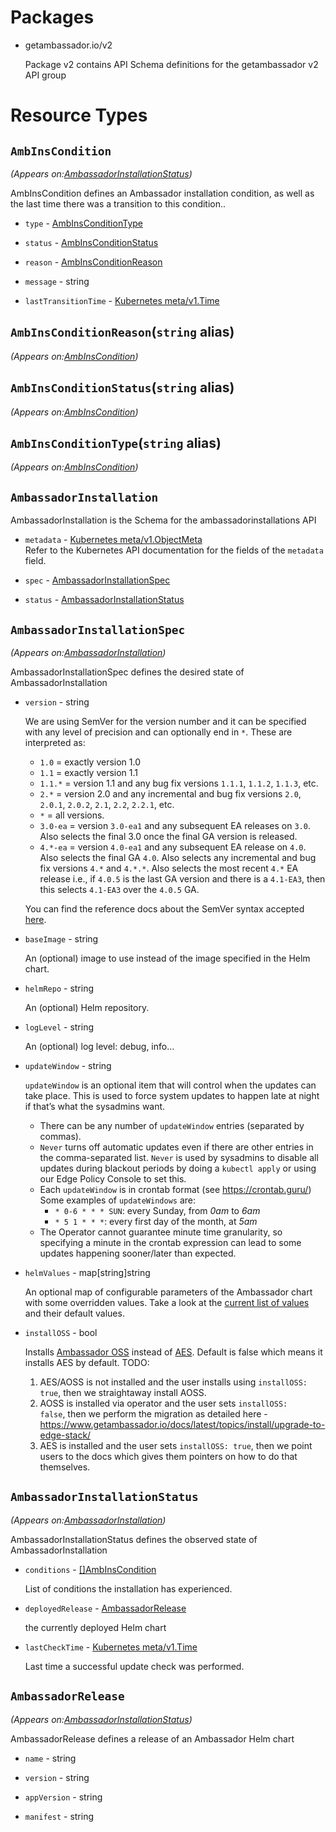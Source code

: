 
# Packages

* <a id="getambassador.io/v2">getambassador.io/v2</a>
  <p>Package v2 contains API Schema definitions for the getambassador v2 API group</p>

# Resource Types

## <a name="getambassador.io/v2.AmbInsCondition">`AmbInsCondition`
   _(Appears on:<a href="#getambassador.io/v2.AmbassadorInstallationStatus">AmbassadorInstallationStatus</a>)_

<p>AmbInsCondition defines an Ambassador installation condition, as well as
the last time there was a transition to this condition..</p>

* `type` - <a href="#getambassador.io/v2.AmbInsConditionType">AmbInsConditionType</a>  

* `status` - <a href="#getambassador.io/v2.AmbInsConditionStatus">AmbInsConditionStatus</a>  

* `reason` - <a href="#getambassador.io/v2.AmbInsConditionReason">AmbInsConditionReason</a>  

* `message` - string  

* `lastTransitionTime` - <a href="https://kubernetes.io/docs/reference/generated/kubernetes-api/v1.13/#time-v1-meta">Kubernetes meta/v1.Time</a>  

## <a name="getambassador.io/v2.AmbInsConditionReason">`AmbInsConditionReason`(`string` alias)
   _(Appears on:<a href="#getambassador.io/v2.AmbInsCondition">AmbInsCondition</a>)_

## <a name="getambassador.io/v2.AmbInsConditionStatus">`AmbInsConditionStatus`(`string` alias)
   _(Appears on:<a href="#getambassador.io/v2.AmbInsCondition">AmbInsCondition</a>)_

## <a name="getambassador.io/v2.AmbInsConditionType">`AmbInsConditionType`(`string` alias)
   _(Appears on:<a href="#getambassador.io/v2.AmbInsCondition">AmbInsCondition</a>)_

## <a name="getambassador.io/v2.AmbassadorInstallation">`AmbassadorInstallation`

<p>AmbassadorInstallation is the Schema for the ambassadorinstallations API</p>

* `metadata` - <a href="https://kubernetes.io/docs/reference/generated/kubernetes-api/v1.13/#objectmeta-v1-meta">Kubernetes meta/v1.ObjectMeta</a>  
   Refer to the Kubernetes API documentation for the fields of the `metadata` field.

* `spec` - <a href="#getambassador.io/v2.AmbassadorInstallationSpec">AmbassadorInstallationSpec</a>  

* `status` - <a href="#getambassador.io/v2.AmbassadorInstallationStatus">AmbassadorInstallationStatus</a>  

## <a name="getambassador.io/v2.AmbassadorInstallationSpec">`AmbassadorInstallationSpec`
   _(Appears on:<a href="#getambassador.io/v2.AmbassadorInstallation">AmbassadorInstallation</a>)_

<p>AmbassadorInstallationSpec defines the desired state of AmbassadorInstallation</p>

* `version` - string  <p>We are using SemVer for the version number and it can be specified with
  any level of precision and can optionally end in <code>*</code>. These are interpreted as:</p>

  <ul>
  <li><code>1.0</code> = exactly version 1.0</li>
  <li><code>1.1</code> = exactly version 1.1</li>
  <li><code>1.1.*</code> = version 1.1 and any bug fix versions <code>1.1.1</code>, <code>1.1.2</code>, <code>1.1.3</code>, etc.</li>
  <li><code>2.*</code> = version 2.0 and any incremental and bug fix versions <code>2.0</code>, <code>2.0.1</code>,
  <code>2.0.2</code>, <code>2.1</code>, <code>2.2</code>, <code>2.2.1</code>, etc.</li>
  <li><code>*</code> = all versions.</li>
  <li><code>3.0-ea</code> = version <code>3.0-ea1</code> and any subsequent EA releases on <code>3.0</code>.
  Also selects the final 3.0 once the final GA version is released.</li>
  <li><code>4.*-ea</code> = version <code>4.0-ea1</code> and any subsequent EA release on <code>4.0</code>.
  Also selects the final GA <code>4.0</code>. Also selects any incremental and bug
  fix versions <code>4.*</code> and <code>4.*.*</code>. Also selects the most recent <code>4.*</code> EA release
  i.e., if <code>4.0.5</code> is the last GA version and there is a <code>4.1-EA3</code>, then this
  selects <code>4.1-EA3</code> over the <code>4.0.5</code> GA.</li>
  </ul>

  <p>You can find the reference docs about the SemVer syntax accepted
    <a href="https://github.com/Masterminds/semver#basic-comparisons">here</a>.</p>

* `baseImage` - string  <p>An (optional) image to use instead of the image specified in the Helm chart.</p>

* `helmRepo` - string  <p>An (optional) Helm repository.</p>

* `logLevel` - string  <p>An (optional) log level: debug, info&hellip;</p>

* `updateWindow` - string  <p><code>updateWindow</code> is an optional item that will control when the updates
  can take place. This is used to force system updates to happen late at
  night if that’s what the sysadmins want.</p>

  <ul>
  <li>There can be any number of <code>updateWindow</code> entries (separated by commas).</li>
  <li><code>Never</code> turns off automatic updates even if there are other entries in the
  comma-separated list. <code>Never</code> is used by sysadmins to disable all updates
  during blackout periods by doing a <code>kubectl apply</code> or using our Edge Policy
  Console to set this.</li>
  <li>Each <code>updateWindow</code> is in crontab format (see <a href="https://crontab.guru/">https://crontab.guru/</a>)
  Some examples of <code>updateWindows</code> are:

  <ul>
  <li><code>* 0-6 * * * SUN</code>: every Sunday, from <em>0am</em> to <em>6am</em></li>
  <li><code>* 5 1 * * *</code>: every first day of the month, at <em>5am</em></li>
  </ul></li>
  <li>The Operator cannot guarantee minute time granularity, so specifying
  a minute in the crontab expression can lead to some updates happening
  sooner/later than expected.</li>
  </ul>

* `helmValues` - map[string]string  <p>An optional map of configurable parameters of the Ambassador chart with
  some overridden values. Take a look at the
  <a href="https://github.com/helm/charts/tree/master/stable/ambassador#configuration">current list of values</a>
  and their default values.</p>

* `installOSS` - bool  <p>Installs <a href="https://www.getambassador.io/docs/latest/topics/install/install-ambassador-oss/">Ambassador OSS</a>
  instead of <a href="https://www.getambassador.io/docs/latest/topics/install/">AES</a>.
  Default is false which means it installs AES by default.
  TODO:
  1. AES/AOSS is not installed and the user installs using <code>installOSS: true</code>, then we straightaway install AOSS.
  2. AOSS is installed via operator and the user sets <code>installOSS: false</code>, then we perform the migration as
     detailed here - <a href="https://www.getambassador.io/docs/latest/topics/install/upgrade-to-edge-stack/">https://www.getambassador.io/docs/latest/topics/install/upgrade-to-edge-stack/</a>
  3. AES is installed and the user sets <code>installOSS: true</code>, then we point users to the docs which gives them
     pointers on how to do that themselves.</p>

## <a name="getambassador.io/v2.AmbassadorInstallationStatus">`AmbassadorInstallationStatus`
   _(Appears on:<a href="#getambassador.io/v2.AmbassadorInstallation">AmbassadorInstallation</a>)_

<p>AmbassadorInstallationStatus defines the observed state of AmbassadorInstallation</p>

* `conditions` - <a href="#getambassador.io/v2.AmbInsCondition">[]AmbInsCondition</a>  <p>List of conditions the installation has experienced.</p>

* `deployedRelease` - <a href="#getambassador.io/v2.AmbassadorRelease">AmbassadorRelease</a>  <p>the currently deployed Helm chart</p>

* `lastCheckTime` - <a href="https://kubernetes.io/docs/reference/generated/kubernetes-api/v1.13/#time-v1-meta">Kubernetes meta/v1.Time</a>  <p>Last time a successful update check was performed.</p>

## <a name="getambassador.io/v2.AmbassadorRelease">`AmbassadorRelease`
   _(Appears on:<a href="#getambassador.io/v2.AmbassadorInstallationStatus">AmbassadorInstallationStatus</a>)_

<p>AmbassadorRelease defines a release of an Ambassador Helm chart</p>

* `name` - string  

* `version` - string  

* `appVersion` - string  

* `manifest` - string  
